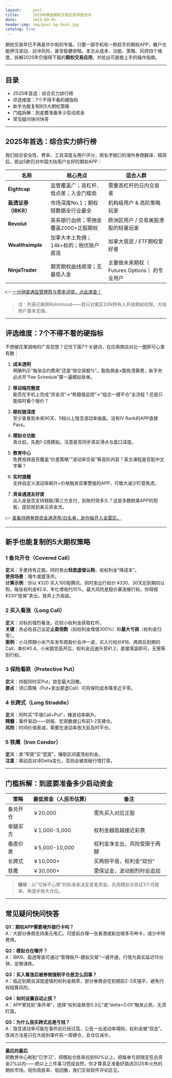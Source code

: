 ```yaml
---
layout:     post
title:      2025年精选期权交易应用深度测评
date:       2025-09-05
header-img: img/post-bg-desk.jpg
catalog: true
---
```


期权交易早已不再是华尔街的专属。只要一部手机和一款趁手的期权APP，散户也能押注波动、对冲风险、甚至稳健收租。本文从成本、功能、策略、风控四个维度，拆解2025年仍值得下载的**期权交易应用**，并给出可直接上手的操作指南。

---

## 目录
- 2025年首选：综合实力排行榜
- 评选维度：7个不得不看的硬指标
- 新手也能复制的5大期权策略
- 门槛拆解：到底要准备多少启动资金
- 常见疑问快问快答

---

## 2025年首选：综合实力排行榜
我们综合安全性、费率、工具深度与用户评分，把名字拗口的海外券商翻译、精简后，挑出5款仍对中国大陆用户友好的期权APP：

| 名称 | 核心亮点 | 适合人群 |
|---|---|---|
| **Eightcap** | 监管覆盖广；高杠杆、低点差；入金门槛低 | 需要高杠杆的日内交易者 |
| **盈透证券（IBKR）** | 市场深度No.1；期权链数据全行业最全 | 机构级用户 & 高阶策略玩家 |
| **Revolut** | 英系银行血统；零佣金覆盖2000+正股期权 | 欧洲区用户 / 交易美股港股的轻量玩家 |
| **Wealthsimple** | 加拿大本土免佣；14k+标的；税优账户直连 | 加拿大居民 / ETF期权爱好者 |
| **NinjaTrader** | 期货期权曲线顺滑；无最低入金 | 主要做未来期权（ Futures Options ）的专业用户 |

👉 [一分钟直通监管牌照与费率详情，点此速查！](https://okxdog.com/)

> 注：列表已剔除Robinhood——其只对美区SSN持有人开放期权权限，大陆用户基本无缘。

---

## 评选维度：7个不得不看的硬指标
不想被花里胡哨的广告忽悠？记住下面7个关键词，在应用商店对比一圈即可心里有数：

1. **成本透明**  
   明确列示“每张合约费用”还是“按交易额%”。豁免佣金≠豁免清算费，新手务必点开“Fee Schedule”算一遍模拟账单。

2. **移动端完整度**  
   能否在手机上完成“资金流”→“希腊值监控”→“组合一键平仓”全流程？还是只能临时看个报价？

3. **期权链深度**  
   至少查看到未来90天、5档以上隐含波动率曲面。没有IV Rank的APP直接Pass。

4. **模拟仓功能**  
   真仓前，先跑1-2周模拟。注意是否同步真实滑点与盘口深度。

5. **教育中心**  
   免费视频是否覆盖“价差策略”“波动率交易”等高阶内容？英文课程是否配中文字幕？

6. **实时提醒**  
   支持自定义波动率飙升+价格触发双重警报的APP，可极大减少盯盘焦虑。

7. **资金通道友好度**  
   出入金是否支持银联/第三方支付，到账时效多久？这是多数欧美APP的短板，提前规划美元资金流。

👉 [查看持牌券商资金通道黑/白名单，助你躲开入金雷区。](https://okxdog.com/)

---

## 新手也能复制的5大期权策略

### 1 备兑开仓（Covered Call）
**定义**：手里持有正股，同时卖出**轻度虚值认购**，收权利金“降成本”。  
**使用场景**：慢牛或震荡市。  
**计算示例**：你以 ¥320 买入100股腾讯，同时卖出行权价 ¥330、30天后到期的认购，每张权利金¥2.8，年化增收约10%。最大风险是股价暴涨被行权，你得按 ¥330“低保”卖出，放弃上方收益。

### 2 买入看涨（Long Call）
**定义**：对标的强烈看涨，花较小权利金获取杠杆。  
**关键**：务必给自己设定**止盈倍数**（如权利金增值300%）和**最大亏损**（权利金归零）。  
**案例**：小马预期小米汽车发布周股价会冲一波，买入行权价¥16、两周后到期的Call，单价¥0.4。小米跳空高开后，权利金迅速升至¥1.2，直接落袋即可，无需等到行权。

### 3 保险看跌（Protective Put）
**定义**：持股同时买Put，锁定最大回撤。  
**要点**：领口策略（Put+卖出更虚Call）可将保险成本降至近乎零。

### 4 长跨式（Long Straddle）
**定义**：同时买“平值Call+Put”，赚波动率飙升。  
**精髓**：事件驱动——财报、宏观数据公布前1-2天建仓。  
**风险**：时间价值衰减，需要在波动率放大前及时平仓。

### 5 铁鹰（Iron Condor）
**定义**：卖“窄窝”买“宽窝”，赚取区间震荡权利金。  
**注意**：需动态对冲Delta变化，否则会被突破行情打穿。

---

## 门槛拆解：到底要准备多少启动资金
| 策略 | 最低资金（人民币估算） | 备注 |
|---|---|---|
| 备兑开仓 | ￥20,000 | 需先买入对应正股 |
| 单腿买方 | ￥1,000-5,000 | 权利金越低越接近彩票 |
| 垂直价差 | ￥5,000-10,000 | 权利金净支出，风险受限于两腿 |
| 长跨式 | ￥10,000+ | 买两侧平值，权利金“双份” |
| 铁鹰 | ￥30,000+ | 需保证金，波动剧烈时会追加 |

> **结论**：以“亏掉不心疼”的标准来决定首笔资金。先用模拟仓验证3个月胜率，再逐步放大仓位。

---

## 常见疑问快问快答

**Q1：期权APP需要境外银行卡吗？**  
A：大部分券商支持美元电汇。可提前办理一张香港或新加坡多币种卡，减少中转费用。

**Q2：模拟仓在哪开？**  
A：IBKR、盈透等皆可通过“管理账户-模拟交易”一键开通，行情为真实延迟15分钟，足够演练。

**Q3：买入看涨后被券商强制平仓是怎么回事？**  
A：临近到期且深度虚值的权利金趋零，部分券商会在到期前2-3天强平，避免行权结算风险。

**Q4：如何设置自动止损？**  
A：APP里找到“条件单”，选择“权利金跌至0.3元”或“delta<0.05”触发止损，无须盯盘。

**Q5：为什么我买跨式总是亏钱？**  
A：隐含波动率可能在事件前已经过高，公告一出波动率塌陷，权利金被“双击”。改进方法是只在大级别事件前一周建仓，且仓位减半。

---

**最后的最后**  
把教育中心刷到“已学习”、把模拟仓胜率拉到60%以上、把每单亏损限定在总资金2%以内——把以上三件事习惯成自然，你才算真正准备好跳进2025年火热的期权市场。祝你高胜率、低回撤，我们交易软件评论区见。
